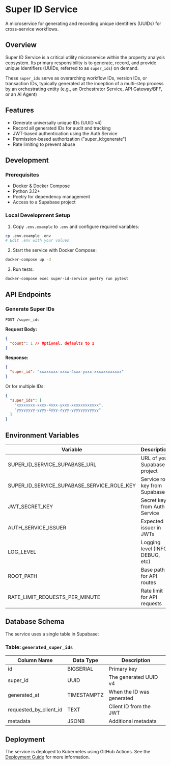 # Super ID Service

A microservice for generating and recording unique identifiers (UUIDs) for cross-service workflows.

## Overview

Super ID Service is a critical utility microservice within the property analysis ecosystem. Its primary responsibility is to generate, record, and provide unique identifiers (UUIDs, referred to as `super_ids`) on demand.

These `super_ids` serve as overarching workflow IDs, version IDs, or transaction IDs, typically generated at the inception of a multi-step process by an orchestrating entity (e.g., an Orchestrator Service, API Gateway/BFF, or an AI Agent)

## Features

- Generate universally unique IDs (UUID v4)
- Record all generated IDs for audit and tracking
- JWT-based authentication using the Auth Service
- Permission-based authorization ("super_id:generate")
- Rate limiting to prevent abuse

## Development

### Prerequisites

- Docker & Docker Compose
- Python 3.12+
- Poetry for dependency management
- Access to a Supabase project

### Local Development Setup

1. Copy `.env.example` to `.env` and configure required variables:

```bash
cp .env.example .env
# Edit .env with your values
```

2. Start the service with Docker Compose:

```bash
docker-compose up -d
```

3. Run tests:

```bash
docker-compose exec super-id-service poetry run pytest
```

## API Endpoints

### Generate Super IDs

```
POST /super_ids
```

**Request Body:**

```json
{
  "count": 1 // Optional, defaults to 1
}
```

**Response:**

```json
{
  "super_id": "xxxxxxxx-xxxx-4xxx-yxxx-xxxxxxxxxxxx"
}
```

Or for multiple IDs:

```json
{
  "super_ids": [
    "xxxxxxxx-xxxx-4xxx-yxxx-xxxxxxxxxxxx",
    "yyyyyyyy-yyyy-4yyy-zyyy-yyyyyyyyyyyy"
  ]
}
```

## Environment Variables

| Variable                                   | Description                      | Required |
| ------------------------------------------ | -------------------------------- | -------- |
| SUPER_ID_SERVICE_SUPABASE_URL              | URL of your Supabase project     | Yes      |
| SUPER_ID_SERVICE_SUPABASE_SERVICE_ROLE_KEY | Service role key from Supabase   | Yes      |
| JWT_SECRET_KEY                             | Secret key from Auth Service     | Yes      |
| AUTH_SERVICE_ISSUER                        | Expected issuer in JWTs          | Yes      |
| LOG_LEVEL                                  | Logging level (INFO, DEBUG, etc) | No       |
| ROOT_PATH                                  | Base path for API routes         | No       |
| RATE_LIMIT_REQUESTS_PER_MINUTE             | Rate limit for API requests      | No       |

## Database Schema

The service uses a single table in Supabase:

### Table: `generated_super_ids`

| Column Name            | Data Type   | Description               |
| ---------------------- | ----------- | ------------------------- |
| id                     | BIGSERIAL   | Primary key               |
| super_id               | UUID        | The generated UUID v4     |
| generated_at           | TIMESTAMPTZ | When the ID was generated |
| requested_by_client_id | TEXT        | Client ID from the JWT    |
| metadata               | JSONB       | Additional metadata       |

## Deployment

The service is deployed to Kubernetes using GitHub Actions. See the [Deployment Guide](../docs/deployment.md) for more information.
